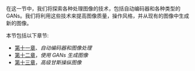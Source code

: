 

在这一节中，我们将探索各种处理图像的技术，包括自动编码器和各种类型的 GANs。我们将利用这些技术来提高图像质量，操作风格，并从现有的图像中生成新的图像。

本节包括以下章节:

*   [第十一章](81f4bbcc-3744-4529-833d-79e878814be0.xhtml)、*自动编码器和图像处理*
*   [第十二章](80339e7c-1876-4745-8b2a-813b961093a1.xhtml)，*使用 GANs 生成图像*
*   [第十三章](449eb40d-52e6-4f6d-9035-2518afc1dc90.xhtml)，*高级甘斯操纵图像*